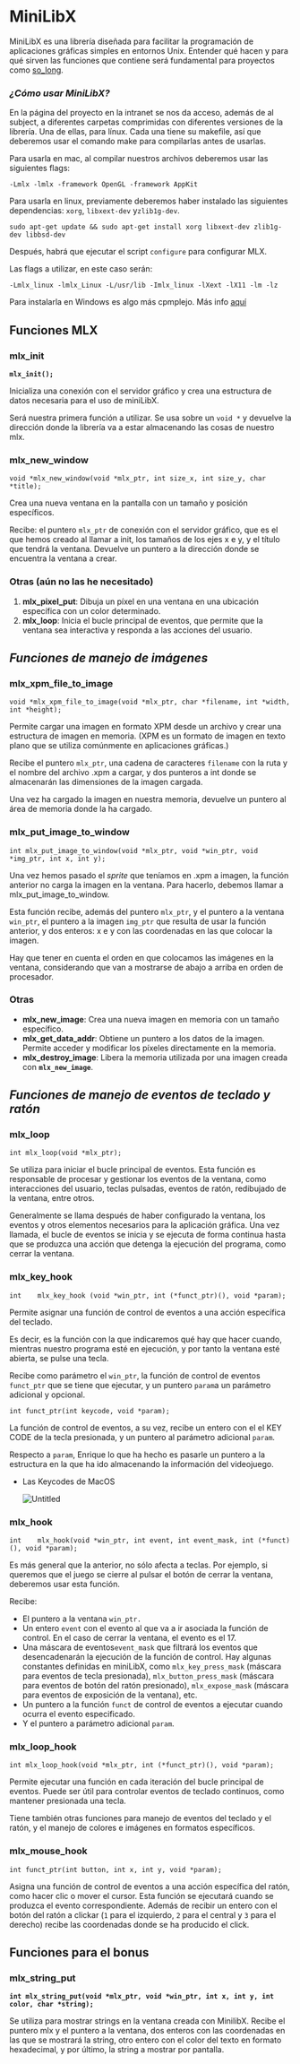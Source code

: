 # MiniLibX

MiniLibX es una librería diseñada para facilitar la programación de aplicaciones gráficas simples en entornos Unix.
Entender qué hacen y para qué sirven las funciones que contiene será fundamental para proyectos como [so_long](https://github.com/erivero-p/so_long).

### *¿Cómo usar MiniLibX?*

En la página del proyecto en la intranet se nos da acceso, además de al subject, a diferentes carpetas comprimidas con diferentes versiones de la librería. Una de ellas, para línux. Cada una tiene su makefile, así que deberemos usar el comando make para compilarlas antes de usarlas.

Para usarla en mac, al compilar nuestros archivos deberemos usar las siguientes flags: 

`-Lmlx -lmlx -framework OpenGL -framework AppKit`

Para usarla en linux, previamente deberemos haber instalado las siguientes dependencias: `xorg`, `libxext-dev` y`zlib1g-dev`.

`sudo apt-get update && sudo apt-get install xorg libxext-dev zlib1g-dev libbsd-dev`

Después, habrá que ejecutar el script `configure` para configurar MLX. 

Las flags a utilizar, en este caso serán: 

`-Lmlx_linux -lmlx_Linux -L/usr/lib -Imlx_linux -lXext -lX11 -lm -lz` 

Para instalarla en Windows es algo más cpmplejo. Más info [aquí](https://harm-smits.github.io/42docs/libs/minilibx/getting_started.html#getting-a-screen-on-windows-10-wsl2)

## Funciones MLX

### **mlx_init**

**`mlx_init();`**

Inicializa una conexión con el servidor gráfico y crea una estructura de datos necesaria para el uso de miniLibX. 

Será nuestra primera función a utilizar. Se usa sobre un `void *` y devuelve la dirección donde la librería va a estar almacenando las cosas de nuestro mlx.

### mlx_new_window

`void *mlx_new_window(void *mlx_ptr, int size_x, int size_y, char *title);`

Crea una nueva ventana en la pantalla con un tamaño y posición específicos.

Recibe: el puntero `mlx_ptr` de conexión con el servidor gráfico, que es el que hemos creado al llamar a init, los tamaños de los ejes x e y, y el título que tendrá la ventana. Devuelve un puntero a la dirección donde se encuentra la ventana a crear.

### Otras (aún no las he necesitado)

1. **mlx_pixel_put**: Dibuja un píxel en una ventana en una ubicación específica con un color determinado.
2. **mlx_loop**: Inicia el bucle principal de eventos, que permite que la ventana sea interactiva y responda a las acciones del usuario.

## *Funciones de manejo de imágenes*

### mlx_xpm_file_to_image

`void *mlx_xpm_file_to_image(void *mlx_ptr, char *filename, int *width, int *height);`

Permite cargar una imagen en formato XPM desde un archivo y crear una estructura de imagen en memoria. (XPM es un formato de imagen en texto plano que se utiliza comúnmente en aplicaciones gráficas.)

Recibe el puntero `mlx_ptr`, una cadena de caracteres `filename` con la ruta y el nombre del archivo .xpm a cargar, y dos punteros a int donde se almacenarán las dimensiones de la imagen cargada.

Una vez ha cargado la imagen en nuestra memoria, devuelve un puntero al área de memoria donde la ha cargado.

### mlx_put_image_to_window

`int mlx_put_image_to_window(void *mlx_ptr, void *win_ptr, void *img_ptr, int x, int y);`

Una vez hemos pasado el *sprite* que teníamos en .xpm a imagen, la función anterior no carga la imagen en la ventana. Para hacerlo, debemos llamar a mlx_put_image_to_window.

Esta función recibe, además del puntero `mlx_ptr`, y el puntero a la ventana `win_ptr`, el puntero a la imagen `img_ptr` que resulta de usar la función anterior, y dos enteros: x e y con las coordenadas en las que colocar la imagen.

Hay que tener en cuenta el orden en que colocamos las imágenes en la ventana, considerando que van a mostrarse de abajo a arriba en orden de procesador.


### Otras

- **mlx_new_image**: Crea una nueva imagen en memoria con un tamaño específico.
- **mlx_get_data_addr**: Obtiene un puntero a los datos de la imagen. Permite acceder y modificar los píxeles directamente en la memoria.
- **mlx_destroy_image**: Libera la memoria utilizada por una imagen creada con **`mlx_new_image`**.

## *Funciones de manejo de eventos de teclado y ratón*

### mlx_loop

`int mlx_loop(void *mlx_ptr);`

Se utiliza para iniciar el bucle principal de eventos. Esta función es responsable de procesar y gestionar los eventos de la ventana, como interacciones del usuario, teclas pulsadas, eventos de ratón, redibujado de la ventana, entre otros.

Generalmente se llama después de haber configurado la ventana, los eventos y otros elementos necesarios para la aplicación gráfica. Una vez llamada, el bucle de eventos se inicia y se ejecuta de forma continua hasta que se produzca una acción que detenga la ejecución del programa, como cerrar la ventana.

### mlx_key_hook

`int	mlx_key_hook (void *win_ptr, int (*funct_ptr)(), void *param);`

Permite asignar una función de control de eventos a una acción específica del teclado.

Es decir, es la función con la que indicaremos qué hay que hacer cuando, mientras nuestro programa esté en ejecución, y por tanto la ventana esté abierta, se pulse una tecla.

Recibe como parámetro el `win_ptr`, la función de control de eventos `funct_ptr` que se tiene que ejecutar, y un puntero `param`a un parámetro adicional y opcional. 

`int funct_ptr(int keycode, void *param);`

La función de control de eventos, a su vez, recibe un entero con el  el KEY CODE de la tecla presionada, y un puntero al parámetro adicional `param`. 

Respecto a `param`, Enrique lo que ha hecho es pasarle un puntero a la estructura en la que ha ido almacenando la información del videojuego.

- Las Keycodes de MacOS
    
    ![Untitled](https://eastmanreference.com/img/complete-list-of-applescript-key-codes-t.png)
    

### mlx_hook

`int	mlx_hook(void *win_ptr, int event, int event_mask, int (*funct)(), void *param);`

Es más general que la anterior, no sólo afecta a teclas. Por ejemplo, si queremos que el juego se cierre al pulsar el botón de cerrar la ventana, deberemos usar esta función.

Recibe: 

- El puntero a la ventana `win_ptr.`
- Un entero `event` con el evento al que va a ir asociada la función de control. En el caso de cerrar la ventana, el evento es el 17.
- Una máscara de eventos`event_mask` que filtrará los eventos que desencadenarán la ejecución de la función de control. Hay algunas constantes definidas en miniLibX, como `mlx_key_press_mask` (máscara para eventos de tecla presionada), `mlx_button_press_mask` (máscara para eventos de botón del ratón presionado), `mlx_expose_mask` (máscara para eventos de exposición de la ventana), etc.
- Un puntero a la función `funct` de control de eventos a ejecutar cuando ocurra el evento especificado.
- Y el puntero a parámetro adicional `param`.

### **mlx_loop_hook**

`int mlx_loop_hook(void *mlx_ptr, int (*funct_ptr)(), void *param);`

Permite ejecutar una función en cada iteración del bucle principal de eventos. Puede ser útil para controlar eventos de teclado continuos, como mantener presionada una tecla.

Tiene también otras funciones para manejo de eventos del teclado y el ratón, y el manejo de colores e imágenes en formatos específicos.

### **mlx_mouse_hook**

`int funct_ptr(int button, int x, int y, void *param);`

Asigna una función de control de eventos a una acción específica del ratón, como hacer clic o mover el cursor. Esta función se ejecutará cuando se produzca el evento correspondiente. Además de recibir un entero con el botón del ratón a clickar (`1` para el izquierdo, `2` para el central y `3` para el derecho) recibe las coordenadas donde se ha producido el click.

## Funciones para el bonus

### **mlx_string_put**

**`int mlx_string_put(void *mlx_ptr, void *win_ptr, int x, int y, int color, char *string);`**

Se utiliza para mostrar strings en la ventana creada con MinilibX.
Recibe el puntero mlx y el puntero a la ventana, dos enteros con las coordenadas en las que se mostrará la string, otro entero con el color del texto en formato hexadecimal, y por último, la string a mostrar por pantalla.
